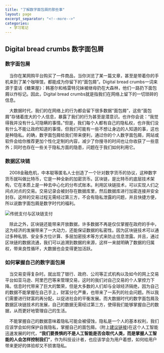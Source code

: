 ```yaml
---
title: "了解数字面包屑的那些事"
layout: page
excerpt_separator: "<!--more-->"
categories:
  - 学习笔记
---  
```


## Digital bread crumbs 数字面包屑

<!--more-->

### 数字面包屑
&emsp;当你在某网购平台购买了一件商品，当你浏览了某一篇文章，甚至是带着你的手机来到了某个咖啡馆，都能成为你留下的“面包屑”。Digital bread crumbs一词来源于童话《糖果屋》：韩塞尔和格雷特兄妹被继母扔在大森林，他们一路扔下面包屑以作标记。因此，Digital bread crumbs就是指我们在网络上留下的一切琐碎的信息。

&emsp;大数据时代，我们的在网络上的行为都会留下很多数据“面包屑”，这些“面包屑”存储着庞大的个人信息，暴露了我们的行为甚至是潜意识。也许你会说：“我觉得我并没有什么可隐瞒的事情。”但是，我们每个人都有自己的隐私权，也许我们没有什么不能让政府知道的事情，但我们可能有一些不想让身边的人知道的事，这也是种隐私。的确，数字面包屑给我们带来便利，通过你的个人数字面包屑，网站或软件会给你推荐更加个性化定制的内容，减少了你搜寻的时间也让你收获了一些意外；同时也存在一些关于隐私方面的隐患，问题在于我们如何利用它。

### 数据区块链
&emsp;2008金融危机，中本聪等匿名人士创造了一个针对数字货币的协议，这种数字货币就叫做比特币，它是一种全新的加密货币。区块链，是比特币的底层技术架构，它在本质上是一种去中心化的分布式账本。利用区块链技术，可以实现人们之间点对点的交易。交易记录会被封存在数据库里，然后数据库进行加密连接并安全封存。这样的交易过程无需经过第三方，不会有隐私泄露的问题，并且快捷方便，所以说数字面包屑是数字时代的福利。

![传统支付与区块链支付](https://blog.csdn.net/zzbtzc1/article/details/82699733)

&emsp;除此之外，区块链还能带来开放数据，许多数据不再是仅仅掌握在政府的手中，这为经济的发展带来了一大动力，还能保证数据的私密性。因为区块链技术可以通过多种私钥、安全多方位计算、多层加密技术等方式来防止信息泄露。并且，通过区块链的数据流通，我们可以追溯到数据的来源，这样一来就明确了数据的归属权，带来良性循环，大数据也会变得更加活跃。

### 如何掌握自己的数字面包屑
&emsp;当交易变得复杂时。就出现了银行、政府、公司等正式机构以及如今的网上交易平台如亚马逊、阿里巴巴等来管理交易，这时的我们对自己交易的个人掌控力下降。信息时代带来了巨大的繁荣，但是大多数的人们却与全球经济隔绝，因为自己的数据不能掌握在自己手上，财富分化严重，也带来了一系列的社会问题。所以我们需要进行财富的再分配，以促进社会的平衡发展。而大数据时代的数字面包屑及数据区块链技术的发展，自己的数据无需经过第三方，使得我们能够掌握自己的数据，从而更好地管理自己的生活。

&emsp;不能掌握自己的数据意味着隐私可能会被侵蚀，隐私是一个人的基本权利，我们应该学会如何保护自我隐私，掌握自己的面包屑。（附上[建议链接](https://ideas.ted.com/why-online-privacy-matters-and-how-to-protect-yours/))在这个人工智能迅速发展的时代，**“我们要畏惧的不是人工智能是否会取代人类，而是掌握人工智能的人会怎样控制我们”**，作为科技设计者，也应该学会为用户着想，如何给用户带来更好的体验却又不损害隐私。
